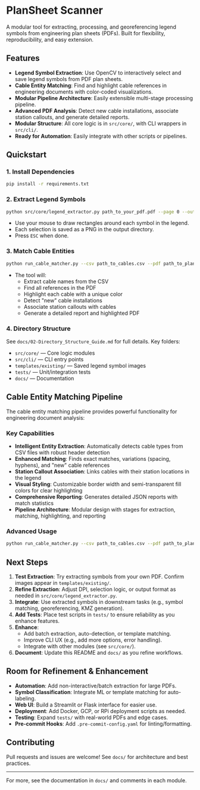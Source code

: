 # PlanSheet Scanner

A modular tool for extracting, processing, and georeferencing legend symbols from engineering plan sheets (PDFs). Built for flexibility, reproducibility, and easy extension.

## Features

- **Legend Symbol Extraction**: Use OpenCV to interactively select and save legend symbols from PDF plan sheets.
- **Cable Entity Matching**: Find and highlight cable references in engineering documents with color-coded visualizations.
- **Modular Pipeline Architecture**: Easily extensible multi-stage processing pipeline.
- **Advanced PDF Analysis**: Detect new cable installations, associate station callouts, and generate detailed reports.
- **Modular Structure**: All core logic is in `src/core/`, with CLI wrappers in `src/cli/`.
- **Ready for Automation**: Easily integrate with other scripts or pipelines.

## Quickstart

### 1. Install Dependencies

```bash
pip install -r requirements.txt
```

### 2. Extract Legend Symbols

```bash
python src/core/legend_extractor.py path_to_your_pdf.pdf --page 0 --output_dir templates/existing
```

- Use your mouse to draw rectangles around each symbol in the legend.
- Each selection is saved as a PNG in the output directory.
- Press `ESC` when done.

### 3. Match Cable Entities

```bash
python run_cable_matcher.py --csv path_to_cables.csv --pdf path_to_plans.pdf
```

- The tool will:
  - Extract cable names from the CSV
  - Find all references in the PDF
  - Highlight each cable with a unique color
  - Detect "new" cable installations
  - Associate station callouts with cables
  - Generate a detailed report and highlighted PDF

### 4. Directory Structure

See `docs/02-Directory_Structure_Guide.md` for full details. Key folders:

- `src/core/` — Core logic modules
- `src/cli/` — CLI entry points
- `templates/existing/` — Saved legend symbol images
- `tests/` — Unit/integration tests
- `docs/` — Documentation

## Cable Entity Matching Pipeline

The cable entity matching pipeline provides powerful functionality for engineering document analysis:

### Key Capabilities

- **Intelligent Entity Extraction**: Automatically detects cable types from CSV files with robust header detection
- **Enhanced Matching**: Finds exact matches, variations (spacing, hyphens), and "new" cable references
- **Station Callout Association**: Links cables with their station locations in the legend
- **Visual Styling**: Customizable border width and semi-transparent fill colors for clear highlighting
- **Comprehensive Reporting**: Generates detailed JSON reports with match statistics
- **Pipeline Architecture**: Modular design with stages for extraction, matching, highlighting, and reporting

### Advanced Usage

```bash
python run_cable_matcher.py --csv path_to_cables.csv --pdf path_to_plans.pdf --border-width 0.8 --fill-opacity 0.2 --output-dir ./custom_output --verbose
```

## Next Steps

1. **Test Extraction**: Try extracting symbols from your own PDF. Confirm images appear in `templates/existing/`.
2. **Refine Extraction**: Adjust DPI, selection logic, or output format as needed in `src/core/legend_extractor.py`.
3. **Integrate**: Use extracted symbols in downstream tasks (e.g., symbol matching, georeferencing, KMZ generation).
4. **Add Tests**: Place test scripts in `tests/` to ensure reliability as you enhance features.
5. **Enhance**:
    - Add batch extraction, auto-detection, or template matching.
    - Improve CLI UX (e.g., add more options, error handling).
    - Integrate with other modules (see `src/core/`).
6. **Document**: Update this README and `docs/` as you refine workflows.

## Room for Refinement & Enhancement

- **Automation**: Add non-interactive/batch extraction for large PDFs.
- **Symbol Classification**: Integrate ML or template matching for auto-labeling.
- **Web UI**: Build a Streamlit or Flask interface for easier use.
- **Deployment**: Add Docker, GCP, or RPi deployment scripts as needed.
- **Testing**: Expand `tests/` with real-world PDFs and edge cases.
- **Pre-commit Hooks**: Add `.pre-commit-config.yaml` for linting/formatting.

## Contributing

Pull requests and issues are welcome! See `docs/` for architecture and best practices.

---

For more, see the documentation in `docs/` and comments in each module.
 
 